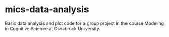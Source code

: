 # mics-data-analysis
Basic data analysis and plot code for a group project in the course Modeling in Cognitive Science at Osnabrück University.
